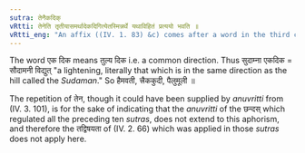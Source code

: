 ```yaml
---
sutra: तेनैकदिक्
vRtti: तेनेति तृतीयासमर्थादेकदिगित्येतस्मिन्नर्थे यथाविहितं प्रत्ययो भवति ॥
vRtti_eng: "An affix ((IV. 1. 83) &c) comes after a word in the third case in construction, in the sense of 'in the same direction with that.'"
---
```

The word एक दिक means तुल्य दिक i.e. a common direction. Thus सुदाम्ना एकदिक = सौदामनी विद्युत् "a lightening, literally that which is in the same direction as the hill called the _Sudaman_." So हैमवती, त्त्रैककुदी, पैलुमूली ॥

The repetition of तेन, though it could have been supplied by _anuvritti_ from (IV. 3. 101), is for the sake of indicating that the _anuvritti_ of the छन्दस् which regulated all the preceding ten _sutras_, does not extend to this aphorism, and therefore the तद्विषयता of (IV. 2. 66) which was applied in those _sutras_ does not apply here.
